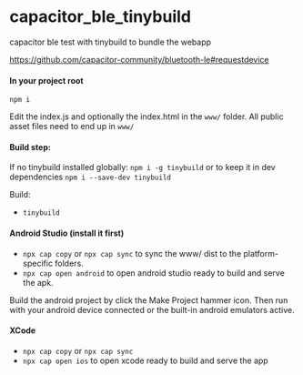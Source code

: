 # capacitor_ble_tinybuild
 capacitor ble test with tinybuild to bundle the webapp
 
https://github.com/capacitor-community/bluetooth-le#requestdevice

#### In your project root
`npm i`

Edit the index.js and optionally the index.html in the `www/` folder. All public asset files need to end up in `www/`


#### Build step: 
If no tinybuild installed globally: `npm i -g tinybuild` or to keep it in dev dependencies `npm i --save-dev tinybuild`

Build:
- `tinybuild`

#### Android Studio (install it first)
- `npx cap copy` or `npx cap sync` to sync the www/ dist to the platform-specific folders.
- `npx cap open android` to open android studio ready to build and serve the apk.

Build the android project by click the Make Project hammer icon. Then run with your android device connected or the built-in android emulators active.


#### XCode
- `npx cap copy` or `npx cap sync`
- `npx cap open ios` to open xcode ready to build and serve the app

